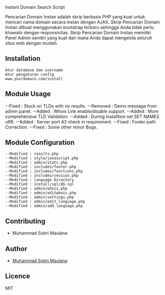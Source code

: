 Instant Domain Search Script

Pencarian Domain Instan adalah skrip berbasis PHP yang kuat untuk mencari nama domain secara instan dengan AJAX. 
Skrip Pencarian Domain Instan dibuat menggunakan bootstrap terbaru sehingga Anda tidak perlu khawatir dengan responsivitas. 
Skrip Pencarian Domain Instan memiliki Panel Admin sendiri yang kuat dari mana Anda dapat mengelola seluruh situs web dengan mudah.

## Installation

```
Atur database dan username
Atur pengaturan config
www.yourdomain.com/install
```


## Module Usage

--Fixed	  : Stuck on TLDs with no results.
--Removed : Demo message from admin panel.
--Added   : Whois Link enable/disable support.
--Added   : More comprehensive TLD Validation.
--Added   : During installtion set SET NAMES utf8.
--Added   : Server port 43 check in requirement.
--Fixed   : Footer path Correction.
--Fixed   : Some other minor Bugs.

## Module Configuration

```
--Modified : results.php
--Modified : style/javascript.php
--Modified : admin/stats.php
--Modified : includes/footer.php
--Modified : includes/functions.php
--Modified : includes/session.php
--Modified : language Directory
--Modified : install/sql/db.sql
--Modified : admin/whois.php
--Modified : admin/editwhois.php
--Modified : admin/settings.php
--Modified : admin/edit_language.php
--Modified : admin/add_language.php
```

## Contributing

- Muhammad Sobri Maulana

## Author

- [Muhammad Sobri Maulana](muhammadsobrimaulana31@gmail.com)

## Licence

MIT
